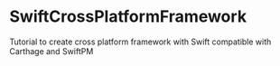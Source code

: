 # SwiftCrossPlatformFramework
Tutorial to create cross platform framework with Swift compatible with Carthage and SwiftPM
